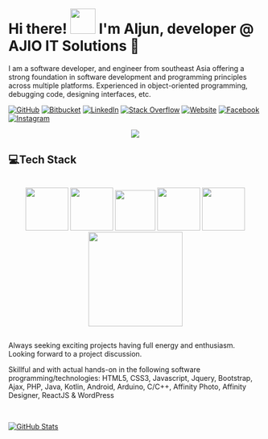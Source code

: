 # Hi there! <img src="https://user-images.githubusercontent.com/43292234/179925738-4df11b89-1924-4d3d-82b5-3a197ac4f031.gif" width="50" /> I'm Aljun, developer @ AJIO IT Solutions 🙇

<p>I am a software developer, and engineer from southeast Asia offering a strong foundation in software development and programming principles across multiple platforms. Experienced in object-oriented programming,
debugging code, designing interfaces, etc.</p>


[![GitHub](https://img.shields.io/badge/GitHub-blckclov3r-black)](https://github.com/blckclov3r)
[![Bitbucket](https://img.shields.io/badge/Bitbucket-blckclov3r-1F4D7D)](https://bitbucket.org/blckclov3r)
[![LinkedIn](https://img.shields.io/badge/LinkedIn-Aljun--Abrenica-0073B1)](https://www.linkedin.com/in/blckclov3r/)
[![Stack Overflow](https://img.shields.io/badge/Stack&nbsp;Overflow-blckclov3r-orange)](https://stackoverflow.com/users/14192188/blckclov3r?tab=profile)
[![Website](https://img.shields.io/badge/Portfolio-blckclov3r.github.io-red)](https://blckclov3r.github.io)
[![Facebook](https://img.shields.io/badge/Facebook-blckclov3r-0F91F3)](https://facebook.com/blckclov3r)
[![Instagram](https://img.shields.io/badge/Instagram-blckclov3r-A92BB0)](https://instagram.com/blckclov3r)



<div align="center">
  <a href="https://github.com/blckclov3r"><img src="https://readme-typing-svg.herokuapp.com/?lines=Software%20developer;Software%20Engineer;Fullstack%20Developer;Always%20learning%20new%20tech&font=Pacifico&center=true&width=670&height=100&color=006699&vCenter=true&size=50%42"></a>
</div>



<h2 align="left" id="macropower-tech">💻Tech Stack</h2>
<br/>
<div align="center">
  <img src="https://user-images.githubusercontent.com/43292234/179796781-dae1d1a3-93b0-4fbb-9f66-5fb71223ac8e.gif" width="85">
  <img src="https://user-images.githubusercontent.com/43292234/179796789-1ad78c94-6e24-43a3-80c3-8d91ada3c864.gif" width="85">
  <img src="https://user-images.githubusercontent.com/43292234/179796795-66b680c9-89db-4199-9fa7-336bc4aecd7b.gif" width="80">
  <img src="https://user-images.githubusercontent.com/43292234/179796796-7981daa3-f820-4c3b-a4ee-621a2798aa9e.gif" width="85">
  <img src="https://user-images.githubusercontent.com/43292234/179796798-ddb3b6b4-d6ba-4043-9058-6a550c47f055.gif" width="85">
  <img src="https://user-images.githubusercontent.com/43292234/179796802-6e14d467-4cf8-4894-b53e-b565d4e5372f.gif" width="187">
</div>


##

<p>Always seeking exciting projects having full energy and enthusiasm. Looking forward to a project discussion.</p>

<p>Skillful and with actual hands-on in the following software programming/technologies: HTML5, CSS3, Javascript, Jquery, Bootstrap, Ajax, PHP, Java, Kotlin, Android, Arduino, C/C++, Affinity Photo, Affinity Designer, ReactJS & WordPress</p>
<br/>

[![GitHub Stats](https://github-readme-stats.vercel.app/api?username=blckclov3r&&show_icons=true)](https://blckclov3r.github.io)


